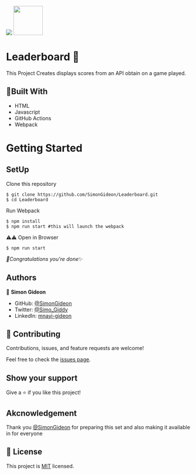 ![](https://img.shields.io/badge/Microverse-blueviolet)
<img src="https://webpack.js.org/site-logo.1fcab817090e78435061.svg"  width=80>


# Leaderboard 🏢

This Project Creates displays scores from an API obtain on a game played.

## 🗼Built With

- HTML
- Javascript
- GitHub Actions
- Webpack
# Getting Started
## SetUp
Clone this repository
```
$ git clone https://github.com/SimonGideon/Leaderboard.git
$ cd Leaderboard
```
Run Webpack
```
$ npm install
$ npm run start #this will launch the webpack
```
⚠️⚠️ Open in Browser
```
$ npm run start
```

*🎉Congratulations you're done*✨

## Authors

👤 **Simon Gideon**

- GitHub: [@SimonGideon](https://github.com/SimonGideon)
- Twitter: [@Simo_Giddy](https://twitter.com/Simo_Giddy)
- LinkedIn: [mnayi-gideon](https://linkedin.com/in/mnayi-gideon)


## 🤝 Contributing

Contributions, issues, and feature requests are welcome!

Feel free to check the [issues page](../../issues/).

## Show your support

Give a ⭐️ if you like this project!

## Akcnowledgement
Thank you [@SimonGideon](https://github.com/SimonGideon) for preparing this set and also making it available in for everyone
## 📝 License

This project is [MIT](./MIT.md) licensed.
